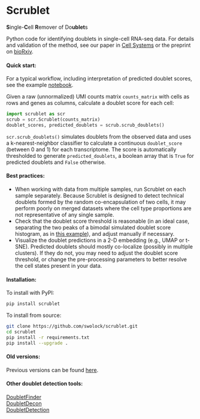 # Scrublet
**S**ingle-**C**ell **R**emover of Do**ublet**s  
  
Python code for identifying doublets in single-cell RNA-seq data. For details and validation of the method, see our paper in [Cell Systems](https://www.sciencedirect.com/science/article/pii/S2405471218304745) or the preprint on [bioRxiv](https://www.biorxiv.org/content/early/2018/07/09/357368).

#### Quick start:
For a typical workflow, including interpretation of predicted doublet scores, see the example [notebook](./examples/scrublet_basics.ipynb).  
  
Given a raw (unnormalized) UMI counts matrix `counts_matrix` with cells as rows and genes as columns, calculate a doublet score for each cell: 
```python
import scrublet as scr
scrub = scr.Scrublet(counts_matrix)
doublet_scores, predicted_doublets = scrub.scrub_doublets()
```
`scr.scrub_doublets()` simulates doublets from the observed data and uses a k-nearest-neighbor classifier to calculate a continuous `doublet_score` (between 0 and 1) for each transcriptome. The score is automatically thresholded to generate `predicted_doublets`, a boolean array that is `True` for predicted doublets and `False` otherwise. 

#### Best practices:  
- When working with data from multiple samples, run Scrublet on each sample separately. Because Scrublet is designed to detect technical doublets formed by the random co-encapsulation of two cells, it may perform poorly on merged datasets where the cell type proportions are not representative of any single sample. 
- Check that the doublet score threshold is reasonable (in an ideal case, separating the two peaks of a bimodal simulated doublet score histogram, as in [this example](./examples/scrublet_basics.ipynb)), and adjust manually if necessary.
- Visualize the doublet predictions in a 2-D embedding (e.g., UMAP or t-SNE). Predicted doublets should mostly co-localize (possibly in multiple clusters). If they do not, you may need to adjust the doublet score threshold, or change the pre-processing parameters to better resolve the cell states present in your data.

#### Installation:
To install with PyPI:
```bash
pip install scrublet
```

To install from source:
```bash
git clone https://github.com/swolock/scrublet.git
cd scrublet
pip install -r requirements.txt
pip install --upgrade .
```

#### Old versions:
Previous versions can be found [here](./old_versions/).

#### Other doublet detection tools:
[DoubletFinder](https://github.com/chris-mcginnis-ucsf/DoubletFinder)  
[DoubletDecon](https://github.com/EDePasquale/DoubletDecon)  
[DoubletDetection](https://github.com/JonathanShor/DoubletDetection)
